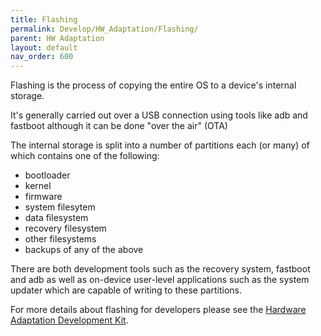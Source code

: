 ```yaml
---
title: Flashing
permalink: Develop/HW_Adaptation/Flashing/
parent: HW Adaptation
layout: default
nav_order: 600
---
```


Flashing is the process of copying the entire OS to a device's internal storage.

It's generally carried out over a USB connection using tools like adb and fastboot although it can be done "over the air" (OTA)

The internal storage is split into a number of partitions each (or many) of which contains one of the following:

  - bootloader
  - kernel
  - firmware
  - system filesytem
  - data filesystem
  - recovery filesystem
  - other filesystems
  - backups of any of the above

There are both development tools such as the recovery system, fastboot and adb as well as on-device user-level applications such as the system updater which are capable of writing to these partitions.

For more details about flashing for developers please see the [Hardware Adaptation Development Kit](/Tools/Hardware_Adaptation_Development_Kit).
